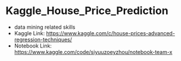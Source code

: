# Kaggle_House_Price_Prediction
- data mining related skills 
- Kaggle Link: https://www.kaggle.com/c/house-prices-advanced-regression-techniques/
- Notebook Link: https://www.kaggle.com/code/siyuuzoeyzhou/notebook-team-x
